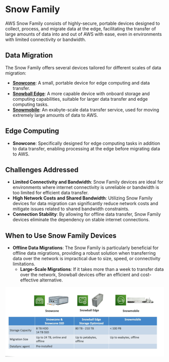 # Snow Family

AWS Snow Family consists of highly-secure, portable devices designed to collect, process, and migrate data at the edge, facilitating the transfer of large amounts of data into and out of AWS with ease, even in environments with limited connectivity or bandwidth.

## Data Migration

The Snow Family offers several devices tailored for different scales of data migration:

- **[Snowcone](./snowcone.md)**: A small, portable device for edge computing and data transfer.
- **[Snowball Edge](./snowball-edge.md)**: A more capable device with onboard storage and computing capabilities, suitable for larger data transfer and edge computing tasks.
- **[Snowmobile](./snowmobile.md)**: An exabyte-scale data transfer service, used for moving extremely large amounts of data to AWS.

## Edge Computing

- **Snowcone**: Specifically designed for edge computing tasks in addition to data transfer, enabling processing at the edge before migrating data to AWS.

## Challenges Addressed

- **Limited Connectivity and Bandwidth**: Snow Family devices are ideal for environments where internet connectivity is unreliable or bandwidth is too limited for efficient data transfer.
- **High Network Costs and Shared Bandwidth**: Utilizing Snow Family devices for data migration can significantly reduce network costs and mitigate issues related to shared bandwidth constraints.
- **Connection Stability**: By allowing for offline data transfer, Snow Family devices eliminate the dependency on stable internet connections.

## When to Use Snow Family Devices

- **Offline Data Migrations**: The Snow Family is particularly beneficial for offline data migrations, providing a robust solution when transferring data over the network is impractical due to size, speed, or connectivity limitations.
  - **Large-Scale Migrations**: If it takes more than a week to transfer data over the network, Snowball devices offer an efficient and cost-effective alternative.

![AWS Snow Family](../resources/images/snow-devices.png)